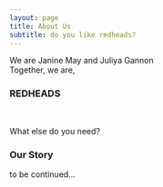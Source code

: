 ```yaml
---
layout: page
title: About Us
subtitle: do you like redheads?
---
```


We are Janine May and Juliya Gannon
<br>
Together, we are, 
<br>
### REDHEADS
<br>

What else do you need?
<br>

### Our Story

to be continued...
